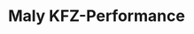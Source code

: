 ---
title: "Maly KFZ-Performance"
url: /neuhofen-an-der-ybbs/maly-kfz-performance/
shop: Autowerkstatt
---